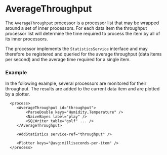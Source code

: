 AverageThroughput
=================

The `AverageThroughput` processor is a processor list that may be wrapped
around a set of inner processors. For each data item the throughput processor
list will determine the time required to process the item by all of its inner
processors.

The processor implements the `StatisticsService` interface and may therefore
be registered and queried for the average throughput (data items per second)
and the average time required for a single item.

### Example

In the following example, several processors are monitored for their throughput.
The results are added to the current data item and are plotted by a plotter.

      <process>
         <AverageThroughput id="throughput">
             <ParseDouble keys="Humidity,Temperature" />
             <NaiveBayes label="play" />
             <SQLWriter table="golf" ... />
         </AverageThroughput>

         <AddStatistics service-ref="throughput" />

         <Plotter keys="@avg:milliseconds-per-item" />
      </process>
